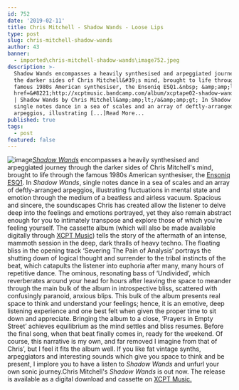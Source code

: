 ```yaml
---
id: 752
date: '2019-02-11'
title: Chris Mitchell - Shadow Wands - Loose Lips
type: post
slug: chris-mitchell-shadow-wands
author: 43
banner:
  - imported\chris-mitchell-shadow-wands\image752.jpeg
description: >-
  Shadow Wands encompasses a heavily synthesised and arpeggiated journey through
  the darker sides of Chris Mitchell&#39;s mind, brought to life through the
  famous 1980s American synthesiser, the Ensoniq ESQ1.&nbsp; &amp;amp;lt;a
  href=&#8221;http://xcptmusic.bandcamp.com/album/xcptape02-shadow-wands&#8221;&amp;amp;gt;XCPTAPE02
  | Shadow Wands by Chris Mitchell&amp;amp;lt;/a&amp;amp;gt; In Shadow Wands,
  single notes dance in a sea of scales and an array of deftly-arranged
  arpeggios, illustrating [...]Read More...
published: true
tags:
  - post
featured: false
---
```

![image](../imported\chris-mitchell-shadow-wands\image752.jpeg)[_Shadow Wands_](https://xcptmusic.bandcamp.com/album/xcptape02-shadow-wands) encompasses a heavily synthesised and arpeggiated journey through the darker sides of Chris Mitchell's mind, brought to life through the famous 1980s American synthesiser, the [Ensoniq ESQ1](http://www.vintagesynth.com/ensoniq/ens_esq1.php). In _Shadow Wands_, single notes dance in a sea of scales and an array of deftly-arranged arpeggios, illustrating fluctuations in mental state and emotion through the medium of a beatless and airless vacuum. Spacious and sincere, the soundscapes Chris has created allow the listener to delve deep into the feelings and emotions portrayed, yet they also remain abstract enough for you to intimately transpose and explore those of which you’re feeling yourself. The cassette album (which will also be made available digitally through [XCPT Music](https://xcptmusic.bandcamp.com/)) tells the story of the aftermath of an intense, mammoth session in the deep, dark thralls of heavy techno. The floating bliss in the opening track ‘Severing The Pain of Analysis’ portrays the shutting down of logical thought and surrender to the tribal instincts of the beat, which catapults the listener into euphoria after many, many hours of repetitive dance. The ominous, resonating bass of ‘Undivided’, which reverberates around your head for hours after leaving the space to meander through the main bulk of the album in introspective bliss, scattered with confusingly paranoid, anxious blips. This bulk of the album presents real space to think and understand your feelings; hence, it is an emotive, deep listening experience and one best felt when given the proper time to sit down and appreciate. Bringing the album to a close, ‘Prayers in Empty Street’ achieves equilibrium as the mind settles and bliss resumes. Before the final song, when that beat finally comes in, ready for the weekend. Of course, this narrative is my own, and far removed I imagine from that of Chris’, but I feel it fits the album well. If you like fat vintage synths, arpeggiators and interesting sounds which give you space to think and be present, I implore you to have a listen to _Shadow Wands_ and unfurl your own sonic journey.Chris Mitchell's _Shadow Wands_ is out now. The release is available as a digital download and cassette on [XCPT Music.](https://xcptmusic.bandcamp.com)